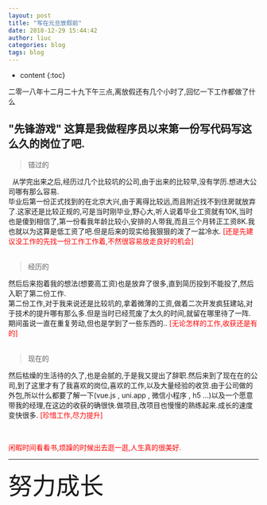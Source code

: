 ```yaml
---
layout: post
title: "写在元旦放假前"
date: 2018-12-29 15:44:42
author: liuc
categories: blog
tags: blog
---
```


* content
{:toc}

二零一八年十二月二十九下午三点,离放假还有几个小时了,回忆一下工作都做了什么







## "先锋游戏" 这算是我做程序员以来第一份写代码写这么久的岗位了吧.

> 错过的

&nbsp;&nbsp;从学完出来之后,经历过几个比较坑的公司,由于出来的比较早,没有学历.想进大公司哪有那么容易.<br />
毕业后第一份正式找到的在北京大兴,由于离得比较远,而且附近找不到住房就放弃了.这家还是比较正规的,可是当时刚毕业,野心大,听人说着毕业工资就有10K,当时也是傻到相信了,第一份看我年龄比较小,安排的人带我,而且三个月转正工资8K.我也就以为这算是低工资了吧.但是后来的现实给我狠狠的泼了一盆冷水.
<font color="red">[还是先建议没工作的先找一份工作工作着,不然很容易放走良好的机会]</font><br />
<br>
> 经历的

然后后来抱着我的想法(想要高工资)也是放弃了很多,直到简历投到不能投了,然后入职了第二份工作.<br />
第二份工作,对于我来说还是比较坑的,拿着微薄的工资,做着二次开发疯狂建站,对于技术的提升哪有那么多.但是当时已经荒废了太久的时间,就留在哪里待了一阵. 期间虽说一直在重复劳动,但也是学到了一些东西的..
<font color="red">[无论怎样的工作,收获还是有的]</font><br />
<br>
> 现在的

然后枯燥的生活待的久了,也是会腻的,于是我又提出了辞职.然后来到了现在在的公司,到了这里才有了我喜欢的岗位,喜欢的工作,以及大量经验的收货.由于公司做的外包,所以什么都要了解一下(vue.js , uni.app , 微信小程序 , h5 ...)以及一个愿意带我的经理,在这边的收获的确很快.做项目,改项目也慢慢的熟练起来.成长的速度变快很多.
<font color="red">[珍惜工作,尽力提升]</font> <br />

<br>

<font color="red">闲暇时间看看书,烦躁的时候出去逛一逛,人生真的很美好.</font> 

---

<font font-family="宋体" size="20">努力成长</font>